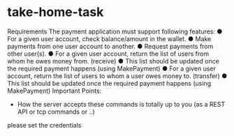 # take-home-task
 
Requirements
The payment application must support following features:
● For a given user account, check balance/amount in the wallet.
● Make payments from one user account to another.
● Request payments from other user(s).
● For a given user account, return the list of users from whom he owes money from. (receive)
● This list should be updated once the required payment happens (using MakePayment)
● For a given user account, return the list of users to whom a user owes money to. (transfer)
● This list should be updated once the required payment happens (using MakePayment)
Important Points:
- How the server accepts these commands is totally up to you (as a REST API or tcp commands or ..)

please set the credentials 
